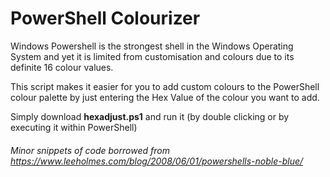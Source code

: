 # PowerShell Colourizer

Windows Powershell is the strongest shell in the Windows Operating System and yet it is limited from customisation and colours due to its definite 16 colour values.

This script makes it easier for you to add custom colours to the PowerShell colour palette by just entering the Hex Value of the colour you want to add.

Simply download __hexadjust.ps1__ and run it (by double clicking or by executing it within PowerShell)

###### Minor snippets of code borrowed from https://www.leeholmes.com/blog/2008/06/01/powershells-noble-blue/
